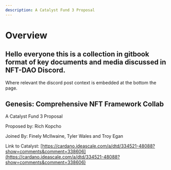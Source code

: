 ```yaml
---
description: A Catalyst Fund 3 Proposal
---
```


# Overview

## Hello everyone this is a collection in gitbook format of key documents and media discussed in NFT-DAO Discord.

Where relevant the discord post context is embedded at the bottom the page.

## Genesis: Comprehensive NFT Framework Collab

A Catalyst Fund 3 Proposal

Proposed by: Rich Kopcho

Joined By: Finely McIIwaine, Tyler Wales and Troy Egan

Link to Catalyst: [https://cardano.ideascale.com/a/dtd/334521-48088?show=comments&comment=338606](https://cardano.ideascale.com/a/dtd/334521-48088?show=comments&comment=338606)







## 

